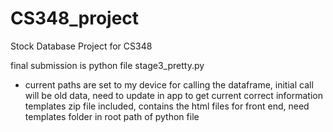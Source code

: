 # CS348_project
Stock Database Project for CS348


final submission is python file stage3_pretty.py 
- current paths are set to my device for calling the dataframe, initial call will be old data, need to update in app to get current correct information
templates zip file included, contains the html files for front end, need templates folder in root path of python file
